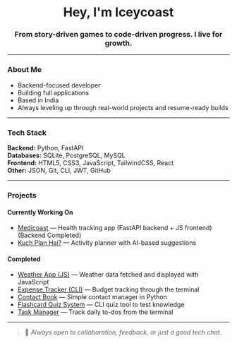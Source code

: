 <h1 align="center">Hey, I'm Iceycoast </h1>
<h3 align="center">From story-driven games to code-driven progress. I live for growth.</h3>

---

### About Me

-  Backend-focused developer 
-  Building full applications    
-  Based in India  
-  Always leveling up through real-world projects and resume-ready builds  

---

### Tech Stack

**Backend:** Python, FastAPI  
**Databases:** SQLite, PostgreSQL, MySQL  
**Frontend:** HTML5, CSS3, JavaScript, TailwindCSS, React  
**Other:** JSON, Git, CLI, JWT, GitHub


---

### Projects

#### Currently Working On 
-  [Medicoast](https://github.com/Iceycoast/Medicoast) — Health tracking app (FastAPI backend + JS frontend) (Backend Completed)
-  [Kuch Plan Hai?](https://github.com/Iceycoast/Kuch-Plan-Hai) — Activity planner with AI-based suggestions  

#### Completed
-  [Weather App (JS)](https://github.com/Iceycoast/JS-prac/tree/main/weather%20app) — Weather data fetched and displayed with JavaScript  
-  [Expense Tracker (CLI)](https://github.com/Iceycoast/Personal-Expense-Tracker-CLI-Version-) — Budget tracking through the terminal  
-  [Contact Book](https://github.com/Iceycoast/Contact-book) — Simple contact manager in Python  
-  [Flashcard Quiz System](https://github.com/Iceycoast/Flashquiz) — CLI quiz tool to test knowledge  
-  [Task Manager](https://github.com/Iceycoast/Task-Manager) — Track daily to-dos from the terminal  


---

> 💬 *Always open to collaboration, feedback, or just a good tech chat.*
